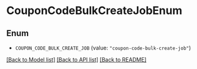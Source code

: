 # CouponCodeBulkCreateJobEnum

## Enum


* `COUPON_CODE_BULK_CREATE_JOB` (value: `"coupon-code-bulk-create-job"`)


[[Back to Model list]](../README.md#documentation-for-models) [[Back to API list]](../README.md#documentation-for-api-endpoints) [[Back to README]](../README.md)


